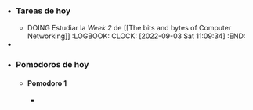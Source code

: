 - ### Tareas de hoy
	- DOING Estudiar la *Week 2* de [[The bits and bytes of Computer Networking]]
	  :LOGBOOK:
	  CLOCK: [2022-09-03 Sat 11:09:34]
	  :END:
-
- ### Pomodoros de hoy
	- #### Pomodoro 1
		-